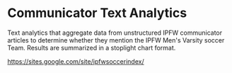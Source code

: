 Communicator Text Analytics
===========================

Text analytics that aggregate data from unstructured 
IPFW communicator articles to determine whether they
mention the IPFW Men's Varsity soccer Team. Results 
are summarized in a stoplight chart format.

https://sites.google.com/site/ipfwsoccerindex/
